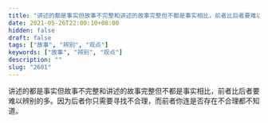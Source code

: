 ```yaml
---
title: "讲述的都是事实但故事不完整和讲述的故事完整但不都是事实相比，前者比后者要难以辨别的多。"
date: 2021-05-26T22:00:10+08:00
hidden: false
draft: false
tags: ["故事", "辨别", "观点"]
keywords: ["故事", "辨别", "观点"]
description: ""
slug: "2601"
---
```


讲述的都是事实但故事不完整和讲述的故事完整但不都是事实相比，前者比后者要难以辨别的多。因为后者你只需要寻找不合理，而前者你连是否存在不合理都不知道。